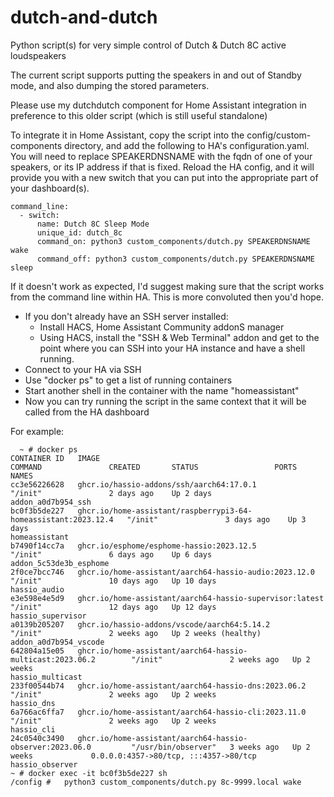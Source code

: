 # dutch-and-dutch
Python script(s) for very simple control of Dutch &amp; Dutch 8C active loudspeakers

The current script supports putting the speakers in and out of Standby mode, and also
dumping the stored parameters. 

Please use my dutchdutch component for Home Assistant integration in preference
to this older script (which is still useful standalone)

To integrate it in Home Assistant, copy the script into the config/custom-components
directory, and add the following to HA's configuration.yaml. You will need to replace
SPEAKERDNSNAME with the fqdn of one of your speakers, or its IP address if that is fixed.
Reload the HA config, and it will provide you with a new switch that you can put into
the appropriate part of your dashboard(s).
```
command_line:
  - switch:
      name: Dutch 8C Sleep Mode
      unique_id: dutch_8c
      command_on: python3 custom_components/dutch.py SPEAKERDNSNAME wake
      command_off: python3 custom_components/dutch.py SPEAKERDNSNAME sleep
```

If it doesn't work as expected, I'd suggest making sure that the script works from
the command line within HA. This is more convoluted then you'd hope. 

- If you don't already have an SSH server installed:
  - Install HACS, Home Assistant Community addonS manager
  - Using HACS, install the "SSH & Web Terminal" addon and get to the point where you can SSH into your HA instance and have a shell running.
- Connect to your HA via SSH
- Use "docker ps" to get a list of running containers
- Start another shell in the container with the name "homeassistant"
- Now you can try running the script in the same context that it will be called from the HA dashboard

For example:
```
  ~ # docker ps
CONTAINER ID   IMAGE                                                            COMMAND               CREATED       STATUS                 PORTS                                   NAMES
cc3e56226628   ghcr.io/hassio-addons/ssh/aarch64:17.0.1                         "/init"               2 days ago    Up 2 days                                                      addon_a0d7b954_ssh
bc0f3b5de227   ghcr.io/home-assistant/raspberrypi3-64-homeassistant:2023.12.4   "/init"               3 days ago    Up 3 days                                                      homeassistant
b7490f14cc7a   ghcr.io/esphome/esphome-hassio:2023.12.5                         "/init"               6 days ago    Up 6 days                                                      addon_5c53de3b_esphome
2f0ce7bcc746   ghcr.io/home-assistant/aarch64-hassio-audio:2023.12.0            "/init"               10 days ago   Up 10 days                                                     hassio_audio
e3e598e4e5d9   ghcr.io/home-assistant/aarch64-hassio-supervisor:latest          "/init"               12 days ago   Up 12 days                                                     hassio_supervisor
a0139b205207   ghcr.io/hassio-addons/vscode/aarch64:5.14.2                      "/init"               2 weeks ago   Up 2 weeks (healthy)                                           addon_a0d7b954_vscode
642804a15e05   ghcr.io/home-assistant/aarch64-hassio-multicast:2023.06.2        "/init"               2 weeks ago   Up 2 weeks                                                     hassio_multicast
233f00544b74   ghcr.io/home-assistant/aarch64-hassio-dns:2023.06.2              "/init"               2 weeks ago   Up 2 weeks                                                     hassio_dns
6a766ac6ffa7   ghcr.io/home-assistant/aarch64-hassio-cli:2023.11.0              "/init"               2 weeks ago   Up 2 weeks                                                     hassio_cli
24c0540c3490   ghcr.io/home-assistant/aarch64-hassio-observer:2023.06.0         "/usr/bin/observer"   3 weeks ago   Up 2 weeks             0.0.0.0:4357->80/tcp, :::4357->80/tcp   hassio_observer
~ # docker exec -it bc0f3b5de227 sh
/config #   python3 custom_components/dutch.py 8c-9999.local wake
```

  
